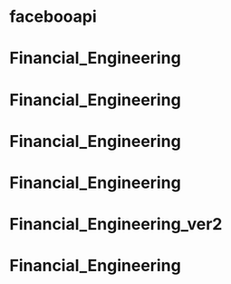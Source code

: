# facebooapi
# Financial_Engineering
# Financial_Engineering
# Financial_Engineering
# Financial_Engineering
# Financial_Engineering_ver2
# Financial_Engineering
